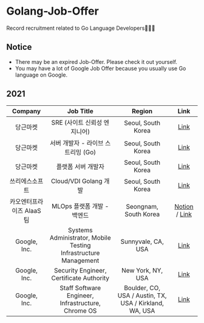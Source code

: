# Golang-Job-Offer
Record recruitment related to Go Language Developers🧑🏻‍💻

## Notice
- There may be an expired Job-Offer. Please check it out yourself.
- You may have a lot of Google Job Offer because you usually use Go language on Google.

## 2021
|Company|Job Title|Region|Link|
|:----:|:----------------------------:|:--------------:|:--------------:|
|당근마켓|SRE (사이트 신뢰성 엔지니어)|Seoul, South Korea|[Link](https://team.daangn.com/jobs/4473170003/)| 
|당근마켓|서버 개발자 - 라이브 스트리밍 (Go)|Seoul, South Korea|[Link](https://team.daangn.com/jobs/4708639003/)|
|당근마켓|플랫폼 서버 개발자|Seoul, South Korea|[Link](https://team.daangn.com/jobs/4300800003/)|
|쓰리에스소프트|Cloud/VDI Golang 개발|Seoul, South Korea|[Link](https://programmers.co.kr/job_positions/5801?fbclid=IwAR1oi6HFJU1c40D8lV6b5zZlxAX0lXmfOn6V9ybmASWkpaMtPv-ydmeWOP4)|
|카오엔터프라이즈 AlaaS팀|MLOps 플랫폼 개발 - 백엔드|Seongnam, South Korea|[Notion](https://www.notion.so/MLOps-cc850da07429474c86e16e13360a5191) / [Link](https://careers.kakaoenterprise.com/job/%EA%B2%BD%EA%B8%B0%EB%8F%84-AI-Lab-MLOps-%ED%94%8C%EB%9E%AB%ED%8F%BC-%EA%B0%9C%EB%B0%9C-%28%EB%B0%B1%EC%97%94%EB%93%9C%ED%94%84%EB%A1%A0%ED%8A%B8%EC%97%94%EB%93%9C%29-%EA%B2%BD%EA%B8%B0%EB%8F%84/6518844/)|
|Google, Inc.| Systems Administrator, Mobile Testing Infrastructure Management | Sunnyvale, CA, USA | [Link](https://careers.google.com/jobs/results/86555199058911942/)|
|Google, Inc.| Security Engineer, Certificate Authority|New York, NY, USA | [Link](https://careers.google.com/jobs/results/138583168685875910/)|
|Google, Inc.| Staff Software Engineer, Infrastructure, Chrome OS | Boulder, CO, USA / Austin, TX, USA / Kirkland, WA, USA | [Link](https://careers.google.com/jobs/results/87507325058720454/)
